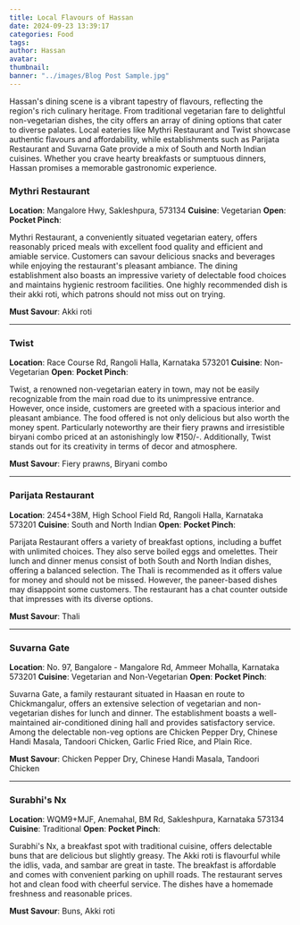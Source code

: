 ```yaml
---
title: Local Flavours of Hassan
date: 2024-09-23 13:39:17
categories: Food
tags:
author: Hassan
avatar:
thumbnail: 
banner: "../images/Blog Post Sample.jpg"
---
```

Hassan's dining scene is a vibrant tapestry of flavours, reflecting the region's rich culinary heritage. From traditional vegetarian fare to delightful non-vegetarian dishes, the city offers an array of dining options that cater to diverse palates. Local eateries like Mythri Restaurant and Twist showcase authentic flavours and affordability, while establishments such as Parijata Restaurant and Suvarna Gate provide a mix of South and North Indian cuisines. Whether you crave hearty breakfasts or sumptuous dinners, Hassan promises a memorable gastronomic experience.

### Mythri Restaurant
**Location**: Mangalore Hwy, Sakleshpura, 573134
**Cuisine**: Vegetarian
**Open**: 
**Pocket Pinch**: 

Mythri Restaurant, a conveniently situated vegetarian eatery, offers reasonably priced meals with excellent food quality and efficient and amiable service. Customers can savour delicious snacks and beverages while enjoying the restaurant's pleasant ambiance. The dining establishment also boasts an impressive variety of delectable food choices and maintains hygienic restroom facilities. One highly recommended dish is their akki roti, which patrons should not miss out on trying.

**Must Savour**: Akki roti

---

### Twist
**Location**: Race Course Rd, Rangoli Halla, Karnataka 573201
**Cuisine**: Non-Vegetarian
**Open**:
**Pocket Pinch**: 

Twist, a renowned non-vegetarian eatery in town, may not be easily recognizable from the main road due to its unimpressive entrance. However, once inside, customers are greeted with a spacious interior and pleasant ambiance. The food offered is not only delicious but also worth the money spent. Particularly noteworthy are their fiery prawns and irresistible biryani combo priced at an astonishingly low ₹150/-. Additionally, Twist stands out for its creativity in terms of decor and atmosphere.

**Must Savour**: Fiery prawns, Biryani combo

---

### Parijata Restaurant
**Location**: 2454+38M, High School Field Rd, Rangoli Halla, Karnataka 573201
**Cuisine**: South and North Indian
**Open**: 
**Pocket Pinch**: 

Parijata Restaurant offers a variety of breakfast options, including a buffet with unlimited choices. They also serve boiled eggs and omelettes. Their lunch and dinner menus consist of both South and North Indian dishes, offering a balanced selection. The Thali is recommended as it offers value for money and should not be missed. However, the paneer-based dishes may disappoint some customers. The restaurant has a chat counter outside that impresses with its diverse options.

**Must Savour**: Thali

---

### Suvarna Gate
**Location**: No. 97, Bangalore - Mangalore Rd, Ammeer Mohalla, Karnataka 573201
**Cuisine**: Vegetarian and Non-Vegetarian
**Open**: 
**Pocket Pinch**: 

Suvarna Gate, a family restaurant situated in Haasan en route to Chickmangalur, offers an extensive selection of vegetarian and non-vegetarian dishes for lunch and dinner. The establishment boasts a well-maintained air-conditioned dining hall and provides satisfactory service. Among the delectable non-veg options are Chicken Pepper Dry, Chinese Handi Masala, Tandoori Chicken, Garlic Fried Rice, and Plain Rice.

**Must Savour**: Chicken Pepper Dry, Chinese Handi Masala, Tandoori Chicken

---

### Surabhi's Nx
**Location**: WQM9+MJF, Anemahal, BM Rd, Sakleshpura, Karnataka 573134
**Cuisine**: Traditional
**Open**: 
**Pocket Pinch**: 

Surabhi's Nx, a breakfast spot with traditional cuisine, offers delectable buns that are delicious but slightly greasy. The Akki roti is flavourful while the idlis, vada, and sambar are great in taste. The breakfast is affordable and comes with convenient parking on uphill roads. The restaurant serves hot and clean food with cheerful service. The dishes have a homemade freshness and reasonable prices.

**Must Savour**: Buns, Akki roti